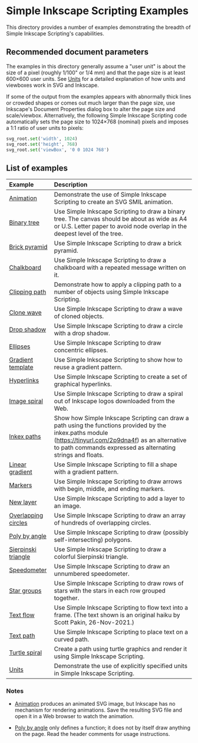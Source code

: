 Simple Inkscape Scripting Examples
==================================

This directory provides a number of examples demonstrating the breadth of Simple Inkscape Scripting's capabilities.

Recommended document parameters
-------------------------------

The examples in this directory generally assume a "user unit" is about the size of a pixel (roughly 1/100" or 1/4 mm) and that the page size is at least 600×600 user units.  See [Units](https://inkscape.gitlab.io/extensions/documentation/units.html) for a detailed explanation of how units and viewboxes work in SVG and Inkscape.

If some of the output from the examples appears with abnormally thick lines or crowded shapes or comes out much larger than the page size, use Inkscape's Document Properties dialog box to alter the page size and scale/viewbox.  Alternatively, the following Simple Inkscape Scripting code automatically sets the page size to 1024×768 (nominal) pixels and imposes a 1:1 ratio of user units to pixels:

```Python
svg_root.set('width', 1024)
svg_root.set('height', 768)
svg_root.set('viewBox', '0 0 1024 768')
```

List of examples
----------------

| Example | Description |
| :------ | :---------- |
| [Animation](animation.py) | Demonstrate the use of Simple Inkscape Scripting to create an SVG SMIL animation. |
| [Binary tree](binary_tree.py) | Use Simple Inkscape Scripting to draw a binary tree.  The canvas should be about as wide as A4 or U.S. Letter paper to avoid node overlap in the deepest level of the tree. |
| [Brick pyramid](brick_pyramid.py) | Use Simple Inkscape Scripting to draw a brick pyramid. |
| [Chalkboard](chalkboard.py) | Use Simple Inkscape Scripting to draw a chalkboard with a repeated message written on it. |
| [Clipping path](clipping_path.py) | Demonstrate how to apply a clipping path to a number of objects using Simple Inkscape Scripting. |
| [Clone wave](clone_wave.py) | Use Simple Inkscape Scripting to draw a wave of cloned objects. |
| [Drop shadow](drop_shadow.py) | Use Simple Inkscape Scripting to draw a circle with a drop shadow. |
| [Ellipses](ellipses.py) | Use Simple Inkscape Scripting to draw concentric ellipses. |
| [Gradient template](gradient_template.py) | Use Simple Inkscape Scripting to show how to reuse a gradient pattern. |
| [Hyperlinks](hyperlinks.py) | Use Simple Inkscape Scripting to create a set of graphical hyperlinks. |
| [Image spiral](image_spiral.py) | Use Simple Inkscape Scripting to draw a spiral out of Inkscape logos downloaded from the Web. |
| [Inkex paths](inkex_paths.py) | Show how Simple Inkscape Scripting can draw a path using the functions provided by the inkex.paths module (https://tinyurl.com/2p9dna4f) as an alternative to path commands expressed as alternating strings and floats. |
| [Linear gradient](linear_gradient.py) | Use Simple Inkscape Scripting to fill a shape with a gradient pattern. |
| [Markers](markers.py) | Use Simple Inkscape Scripting to draw arrows with begin, middle, and ending markers. |
| [New layer](new_layer.py) | Use Simple Inkscape Scripting to add a layer to an image. |
| [Overlapping circles](overlapping_circles.py) | Use Simple Inkscape Scripting to draw an array of hundreds of overlapping circles. |
| [Poly by angle](poly_by_angle.py) | Use Simple Inkscape Scripting to draw (possibly self-intersecting) polygons. |
| [Sierpinski triangle](sierpinski_triangle.py) | Use Simple Inkscape Scripting to draw a colorful Sierpinski triangle. |
| [Speedometer](speedometer.py) | Use Simple Inkscape Scripting to draw an unnumbered speedometer. |
| [Star groups](star_groups.py) | Use Simple Inkscape Scripting to draw rows of stars with the stars in each row grouped together. |
| [Text flow](text_flow.py) | Use Simple Inkscape Scripting to flow text into a frame. (The text shown is an original haiku by Scott Pakin, 26-Nov-2021.) |
| [Text path](text_path.py) | Use Simple Inkscape Scripting to place text on a curved path. |
| [Turtle spiral](turtle_spiral.py) | Create a path using turtle graphics and render it using Simple Inkscape Scripting. |
| [Units](units.py) | Demonstrate the use of explicitly specified units in Simple Inkscape Scripting. |

### Notes

* [Animation](animation.py) produces an animated SVG image, but Inkscape has no mechanism for rendering animations.  Save the resulting SVG file and open it in a Web browser to watch the animation.

* [Poly by angle](poly_by_angle.py) only defines a function; it does not by itself draw anything on the page.  Read the header comments for usage instructions.
